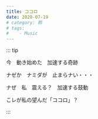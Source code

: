 ```yaml
---
title: ココロ
date: 2020-07-19
# category: 聆
# tags:
#    - Music
---
```


::: tip

今　動き始めた　加速する奇跡

ナゼか　ナミダが　止まらナい・・・

ナぜ　私　震える？　加速する鼓動

こレが私の望んだ「ココロ」？

:::

<Meting server="netease"
        type="song"
        mid="34364692"
        :lrc-type="3"/>

<!-- more -->
